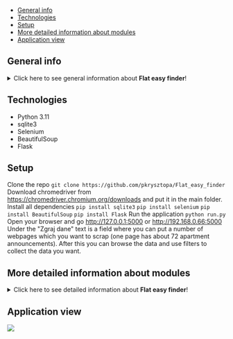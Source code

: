 * [General info](#general-info)
* [Technologies](#technologies)
* [Setup](#setup)
* [More detailed information about modules](#more-detailed-information-about-modules)
* [Application view](#application-view)

## General info
<details>
<summary>Click here to see general information about <b>Flat easy finder</b>!</summary>
<b>Flat easy finder</b> is an application designed to help you find a flat in a simple and easy way. 
Looking through the offers on the Internet can be very time-consuming, so we decided to create an application that will help you find the perfect flat for you. 
The application gives you the opportunity to search for a flat with flexible filters and sorting options without having to visit many websites.
That makes this application a great tool for people who are looking for a flat for themselves, as well as for people who are looking for investment opportunities.
</details>

## Technologies
<ul>
<li>Python 3.11</li>
<li>sqlite3</li>
<li>Selenium</li>
<li>BeautifulSoup</li>
<li>Flask</li>
</ul>

## Setup
Clone the repo
```git clone https://github.com/pkrysztopa/Flat_easy_finder```
Download chromedriver from https://chromedriver.chromium.org/downloads and put it in the main folder.
Install all dependencies
```pip install sqlite3``` ```pip install selenium``` ```pip install BeautifulSoup``` ```pip install Flask```
Run the application
```python run.py```
Open your browser and go http://127.0.0.1:5000 or http://192.168.0.66:5000
Under the "Zgraj dane" text is a field where you can put a number of webpages which you want to scrap (one page has about 72 apartment announcements).
After this you can browse the data and use filters to collect the data you want.

## More detailed information about modules
<details>
<summary>Click here to see detailed information about <b>Flat easy finder</b>!</summary>
The core of the application is webscraping functionality localized in <b>src/trackig</b> module, which is responsible for collecting data from services such as otodom.pl, morizon.pl, gratka.pl, domiporta.pl and olx.pl.
<b>WebCrawler</b> object is responsible for connecting and going through the websites and collecting links to offers. 
<b>WebScraper</b> object then goes through the gathered links, collects data from them and saves them in a <b>Flat</b> object. 
Gathered data is then organized, transformed and unified, by <b>Transformer</b> object.
Transformed data is then saved in the database by <b>DBHandler</b> object. This module is also responsible for reading data from the database and sending it to the user.
All these objects are connected by <b>FlatEasyFinder</b> object, which is responsible for the flow of the application.
Gathered data is then presented to the user by module <b>ui</b>, which is responsible for the graphical interface of the application.
Tables are generated, by HtmlGenerator object, which is responsible for generating html code for tables.
 
<img src = "https://github.com/pkrysztopa/Flat_easy_finder/assets/99322740/df8edce2-9ea3-4aed-8475-0dc353abb49d"></img>
</details>

## Application view
<img src = "https://private-user-images.githubusercontent.com/99322740/237950858-728cc34b-d823-4c47-909b-f8893e4cba64.JPG?jwt=eyJhbGciOiJIUzI1NiIsInR5cCI6IkpXVCJ9.eyJrZXkiOiJrZXkxIiwiZXhwIjoxNjgzODg5MjA2LCJuYmYiOjE2ODM4ODg5MDYsInBhdGgiOiIvOTkzMjI3NDAvMjM3OTUwODU4LTcyOGNjMzRiLWQ4MjMtNGM0Ny05MDliLWY4ODkzZTRjYmE2NC5KUEc_WC1BbXotQWxnb3JpdGhtPUFXUzQtSE1BQy1TSEEyNTYmWC1BbXotQ3JlZGVudGlhbD1BS0lBSVdOSllBWDRDU1ZFSDUzQSUyRjIwMjMwNTEyJTJGdXMtZWFzdC0xJTJGczMlMkZhd3M0X3JlcXVlc3QmWC1BbXotRGF0ZT0yMDIzMDUxMlQxMDU1MDZaJlgtQW16LUV4cGlyZXM9MzAwJlgtQW16LVNpZ25hdHVyZT0zN2JhMTg0MmUxNzY3ZTg2ODkwZDRhMTY5MTk5MmY5NTZhMmZiNGZjMzI2MTllYjczODNhOTlmOWYyNzgwOGZjJlgtQW16LVNpZ25lZEhlYWRlcnM9aG9zdCJ9.d92DD5cIsI5QEw0BHIe1utb4SnUKKSCz34RI7Uy41mM"></img>
